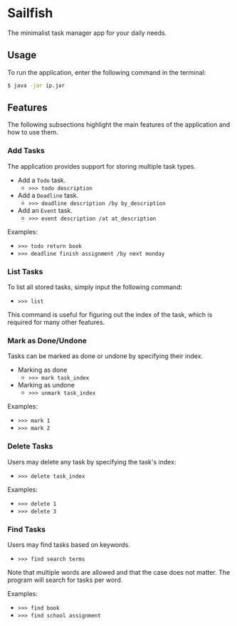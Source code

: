 # Sailfish
The minimalist task manager app for your daily needs.

## Usage
To run the application, enter the following command in the terminal:
```cmd
$ java -jar ip.jar
```

## Features
The following subsections highlight the main features of the application and 
how to use them.

### Add Tasks
The application provides support for storing multiple task types.
- Add a `Todo` task.
  - `>>> todo description`
- Add a `Deadline` task.
  - `>>> deadline description /by by_description`
- Add an `Event` task.
  - `>>> event description /at at_description`

Examples:
- `>>> todo return book`
- `>>> deadline finish assignment /by next monday`

### List Tasks
To list all stored tasks, simply input the following command:
- `>>> list`

This command is useful for figuring out the index of the task, which is required
for many other features.

### Mark as Done/Undone
Tasks can be marked as done or undone by specifying their index.
- Marking as done
  - `>>> mark task_index`
- Marking as undone
  - `>>> unmark task_index`

Examples:
- `>>> mark 1`
- `>>> mark 2`

### Delete Tasks
Users may delete any task by specifying the task's index:
- `>>> delete task_index`

Examples:
- `>>> delete 1`
- `>>> delete 3`

### Find Tasks
Users may find tasks based on keywords.
- `>>> find search terms`

Note that multiple words are allowed and that the case does not matter. 
The program will search for tasks per word.

Examples:
- `>>> find book`
- `>>> find school assignment`

